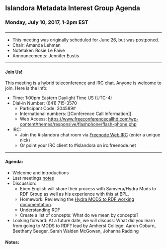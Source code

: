 ## Islandora Metadata Interest Group Agenda
### Monday, July 10, 2017, 1-2pm EST
### 
---
* This meeting was originally scheduled for June 26, but was postponed.
* Chair:  Amanda Lehman
* Notetaker: Rosie Le Faive 
* Announcements: Jennifer Eustis
---

#### Join Us!
This meeting is a hybrid teleconference and IRC chat. Anyone is welcome to join. Here is the info:
* Time: 1:00pm Eastern Daylight Time US (UTC-4)
* Dial-in Number: (641) 715-3570
  * Participant Code: 304589#
  * International numbers: [[Conference Call Information]]
  * Web Access: https://www.freeconferencecallhd.com/wp-content/themes/responsive/flashphone/flash-phone.php
* IRC:
  * Join the #islandora chat room via [Freenode Web IRC](http://webchat.freenode.net/) (enter a unique nick)
  * Or point your IRC client to #islandora on irc.freenode.net
---

#### Agenda:
* Welcome and introductions  
* Last meetings [notes](https://github.com/islandora-interest-groups/Islandora-Metadata-Interest-Group/blob/master/Meetings/2017_06_12.md)
* Discussion: 
  * Eben English will share their process with Samvera/Hydra Mods to RDF Group as well as his experience with this at BPL. 
  * Homework: Reviewing the [Hydra MODS to RDF working documentation](https://wiki.duraspace.org/display/hydra/MODS+and+RDF+Descriptive+Metadata+Subgroup).
  * Understanding RDF  
  * Create a list of concepts: What do we mean by concepts? 
* Looking forward: At a future date, we will discuss: What did you learn from going to MODS to RDF? lead by Amherst College: Aaron Coburn, Beethany Seeger, Sarah Walden McGowan, Johanna Radding

#### Notes:
